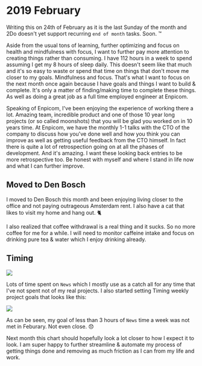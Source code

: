 # 2019 February

Writing this on 24th of February as it is the last Sunday of the month and 2Do doesn't yet support recurring `end of month` tasks. Soon. ™️

Aside from the usual tons of learning, further optimizing and focus on health and mindfulness with focus, I want to further pay more attention to creating things rather than consuming. I have 112 hours in a week to spend assuming I get my 8 hours of sleep daily. This doesn't seem like that much and it's so easy to waste or spend that time on things that don't move me closer to my goals. Mindfulness and focus. That's what I want to focus on the next month once again because I have goals and things I want to build & complete. It's only a matter of finding/making time to complete these things. As well as doing a great job as a full time employed engineer at Enpicom.

Speaking of Enpicom, I've been enjoying the experience of working there a lot. Amazing team, incredible product and one of those 10 year long projects (or so called moonshots) that you will be glad you worked on in 10 years time. At Enpicom, we have the monthly 1-1 talks with the CTO of the company to discuss how you've done well and how you think you can improve as well as getting useful feedback from the CTO himself. In fact there is quite a lot of retrospection going on at all the phases of development. And it's amazing. I want these looking back entries to be more retrospective too. Be honest with myself and where I stand in life now and what I can further improve.

## Moved to Den Bosch

I moved to Den Bosch this month and been enjoying living closer to the office and not paying outrageous Amsterdam rent. I also have a cat that likes to visit my home and hang out. 🐈

I also realized that coffee withdrawal is a real thing and it sucks. So no more coffee for me for a while. I will need to monitor caffeine intake and focus on drinking pure tea & water which I enjoy drinking already.

## Timing

![](https://i.imgur.com/YWZc91l.png)

Lots of time spent on `News` which I mostly use as a catch all for any time that I've not spent not of my real projects. I also started setting Timing weekly project goals that looks like this:

![](https://i.imgur.com/Yoe40nK.png)

As can be seen, my goal of less than 3 hours of `News` time a week was not met in Feburary. Not even close. 😞

Next month this chart should hopefully look a lot closer to how I expect it to look. I am super happy to further streamline & automate my process of getting things done and removing as much friction as I can from my life and work.

